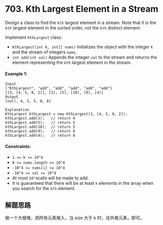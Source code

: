 # 703. Kth Largest Element in a Stream

Design a class to find the `kth` largest element in a stream. Note that it is the `kth` largest element in the sorted order, not the `kth` distinct element.

Implement `KthLargest` class:

+ `KthLargest(int k, int[] nums)` Initializes the object with the integer `k` and the stream of integers `nums`.
+ `int add(int val)` Appends the integer `val` to the stream and returns the element representing the `kth` largest element in the stream.
 
#### Example 1:

```
Input
["KthLargest", "add", "add", "add", "add", "add"]
[[3, [4, 5, 8, 2]], [3], [5], [10], [9], [4]]
Output
[null, 4, 5, 5, 8, 8]

Explanation
KthLargest kthLargest = new KthLargest(3, [4, 5, 8, 2]);
kthLargest.add(3);   // return 4
kthLargest.add(5);   // return 5
kthLargest.add(10);  // return 5
kthLargest.add(9);   // return 8
kthLargest.add(4);   // return 8
``` 

#### Constraints:

+ `1 <= k <= 10^4`
+ `0 <= nums.length <= 10^4`
+ `-10^4 <= nums[i] <= 10^4`
+ `-10^4 <= val <= 10^4`
+ At most `10^4`calls will be made to add.
+ It is guaranteed that there will be at least `k` elements in the array when you search for the `kth` element.

## 解题思路

做一个大根堆，把所有元素推入，当 size 大于 k 时，往外推元素，即可。
